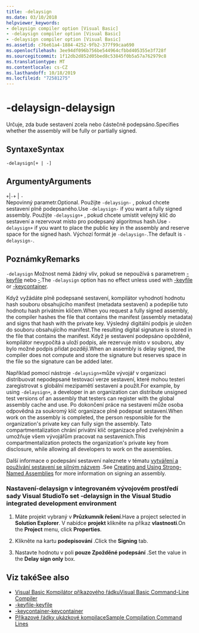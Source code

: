 ```yaml
---
title: -delaysign
ms.date: 03/10/2018
helpviewer_keywords:
- delaysign compiler option [Visual Basic]
- -delaysign compiler option [Visual Basic]
- -delaysign compiler option [Visual Basic]
ms.assetid: c76e61a4-1884-4252-9fb2-377f99caa690
ms.openlocfilehash: 3ee94df096b756be544964cfbbd405355e3f728f
ms.sourcegitcommit: 1f12db2d852d05bed8c53845f0b5a57a762979c8
ms.translationtype: MT
ms.contentlocale: cs-CZ
ms.lasthandoff: 10/18/2019
ms.locfileid: "72581275"
---
```

# <a name="-delaysign"></a><span data-ttu-id="26ee0-102">-delaysign</span><span class="sxs-lookup"><span data-stu-id="26ee0-102">-delaysign</span></span>

<span data-ttu-id="26ee0-103">Určuje, zda bude sestavení zcela nebo částečně podepsáno.</span><span class="sxs-lookup"><span data-stu-id="26ee0-103">Specifies whether the assembly will be fully or partially signed.</span></span>

## <a name="syntax"></a><span data-ttu-id="26ee0-104">Syntaxe</span><span class="sxs-lookup"><span data-stu-id="26ee0-104">Syntax</span></span>

```console
-delaysign[+ | -]
```

## <a name="arguments"></a><span data-ttu-id="26ee0-105">Argumenty</span><span class="sxs-lookup"><span data-stu-id="26ee0-105">Arguments</span></span>

<span data-ttu-id="26ee0-106">`+`&#124;`-`</span><span class="sxs-lookup"><span data-stu-id="26ee0-106">`+` &#124; `-`</span></span>  
<span data-ttu-id="26ee0-107">Nepovinný parametr.</span><span class="sxs-lookup"><span data-stu-id="26ee0-107">Optional.</span></span> <span data-ttu-id="26ee0-108">Použijte `-delaysign-` , pokud chcete sestavení plně podepsaného.</span><span class="sxs-lookup"><span data-stu-id="26ee0-108">Use `-delaysign-` if you want a fully signed assembly.</span></span> <span data-ttu-id="26ee0-109">Použijte `-delaysign+` , pokud chcete umístit veřejný klíč do sestavení a rezervovat místo pro podepsaný algoritmus hash.</span><span class="sxs-lookup"><span data-stu-id="26ee0-109">Use `-delaysign+` if you want to place the public key in the assembly and reserve space for the signed hash.</span></span> <span data-ttu-id="26ee0-110">Výchozí formát je `-delaysign-`.</span><span class="sxs-lookup"><span data-stu-id="26ee0-110">The default is `-delaysign-`.</span></span>

## <a name="remarks"></a><span data-ttu-id="26ee0-111">Poznámky</span><span class="sxs-lookup"><span data-stu-id="26ee0-111">Remarks</span></span>

<span data-ttu-id="26ee0-112">`-delaysign` Možnost nemá žádný vliv, pokud se nepoužívá s parametrem [-keyfile](../../../visual-basic/reference/command-line-compiler/keyfile.md) nebo [-](../../../visual-basic/reference/command-line-compiler/keycontainer.md).</span><span class="sxs-lookup"><span data-stu-id="26ee0-112">The `-delaysign` option has no effect unless used with [-keyfile](../../../visual-basic/reference/command-line-compiler/keyfile.md) or [-keycontainer](../../../visual-basic/reference/command-line-compiler/keycontainer.md).</span></span>

<span data-ttu-id="26ee0-113">Když vyžádáte plně podepsané sestavení, kompilátor vyhodnotí hodnotu hash souboru obsahujícího manifest (metadata sestavení) a podepíše tuto hodnotu hash privátním klíčem.</span><span class="sxs-lookup"><span data-stu-id="26ee0-113">When you request a fully signed assembly, the compiler hashes the file that contains the manifest (assembly metadata) and signs that hash with the private key.</span></span> <span data-ttu-id="26ee0-114">Výsledný digitální podpis je uložen do souboru obsahujícího manifest.</span><span class="sxs-lookup"><span data-stu-id="26ee0-114">The resulting digital signature is stored in the file that contains the manifest.</span></span> <span data-ttu-id="26ee0-115">Když je sestavení podepsáno opožděně, kompilátor nevypočítá a uloží podpis, ale rezervuje místo v souboru, aby bylo možné podpis přidat později.</span><span class="sxs-lookup"><span data-stu-id="26ee0-115">When an assembly is delay signed, the compiler does not compute and store the signature but reserves space in the file so the signature can be added later.</span></span>

<span data-ttu-id="26ee0-116">Například pomocí nástroje `-delaysign+`může vývojář v organizaci distribuovat nepodepsané testovací verze sestavení, které mohou testeri zaregistrovat s globální mezipamětí sestavení a použít.</span><span class="sxs-lookup"><span data-stu-id="26ee0-116">For example, by using `-delaysign+`, a developer in an organization can distribute unsigned test versions of an assembly that testers can register with the global assembly cache and use.</span></span> <span data-ttu-id="26ee0-117">Po dokončení práce na sestavení může osoba odpovědná za soukromý klíč organizace plně podepsat sestavení.</span><span class="sxs-lookup"><span data-stu-id="26ee0-117">When work on the assembly is completed, the person responsible for the organization's private key can fully sign the assembly.</span></span> <span data-ttu-id="26ee0-118">Tato compartmentalization chrání privátní klíč organizace před zveřejněním a umožňuje všem vývojářům pracovat na sestaveních.</span><span class="sxs-lookup"><span data-stu-id="26ee0-118">This compartmentalization protects the organization's private key from disclosure, while allowing all developers to work on the assemblies.</span></span>

<span data-ttu-id="26ee0-119">Další informace o podepsání sestavení naleznete v tématu [vytváření a používání sestavení se silným názvem](../../../standard/assembly/create-use-strong-named.md) .</span><span class="sxs-lookup"><span data-stu-id="26ee0-119">See [Creating and Using Strong-Named Assemblies](../../../standard/assembly/create-use-strong-named.md) for more information on signing an assembly.</span></span>

### <a name="to-set--delaysign-in-the-visual-studio-integrated-development-environment"></a><span data-ttu-id="26ee0-120">Nastavení-delaysign v integrovaném vývojovém prostředí sady Visual Studio</span><span class="sxs-lookup"><span data-stu-id="26ee0-120">To set -delaysign in the Visual Studio integrated development environment</span></span>

1. <span data-ttu-id="26ee0-121">Máte projekt vybraný v **Průzkumník řešení**.</span><span class="sxs-lookup"><span data-stu-id="26ee0-121">Have a project selected in **Solution Explorer**.</span></span> <span data-ttu-id="26ee0-122">V nabídce **projekt** klikněte na příkaz **vlastnosti**.</span><span class="sxs-lookup"><span data-stu-id="26ee0-122">On the **Project** menu, click **Properties**.</span></span>

2. <span data-ttu-id="26ee0-123">Klikněte na kartu **podepisování** .</span><span class="sxs-lookup"><span data-stu-id="26ee0-123">Click the **Signing** tab.</span></span>

3. <span data-ttu-id="26ee0-124">Nastavte hodnotu v poli **pouze Zpožděné podepsání** .</span><span class="sxs-lookup"><span data-stu-id="26ee0-124">Set the value in the **Delay sign only** box.</span></span>

## <a name="see-also"></a><span data-ttu-id="26ee0-125">Viz také</span><span class="sxs-lookup"><span data-stu-id="26ee0-125">See also</span></span>

- [<span data-ttu-id="26ee0-126">Visual Basic Kompilátor příkazového řádku</span><span class="sxs-lookup"><span data-stu-id="26ee0-126">Visual Basic Command-Line Compiler</span></span>](../../../visual-basic/reference/command-line-compiler/index.md)
- [<span data-ttu-id="26ee0-127">-keyfile</span><span class="sxs-lookup"><span data-stu-id="26ee0-127">-keyfile</span></span>](../../../visual-basic/reference/command-line-compiler/keyfile.md)
- [<span data-ttu-id="26ee0-128">-keycontainer</span><span class="sxs-lookup"><span data-stu-id="26ee0-128">-keycontainer</span></span>](../../../visual-basic/reference/command-line-compiler/keycontainer.md)
- [<span data-ttu-id="26ee0-129">Příkazové řádky ukázkové kompilace</span><span class="sxs-lookup"><span data-stu-id="26ee0-129">Sample Compilation Command Lines</span></span>](../../../visual-basic/reference/command-line-compiler/sample-compilation-command-lines.md)
